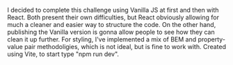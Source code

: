 I decided to complete this challenge using Vanilla JS at first and then with React. 
Both present their own difficulties, but React obviously allowing for much a cleaner and easier way to structure the code. 
On the other hand, publishing the Vanilla version is gonna allow people to see how they can clean it up further.
For styling, I've implemented a mix of BEM and property-value pair methodoligies, which is not ideal, but is fine to work with.
Created using Vite, to start type "npm run dev".
